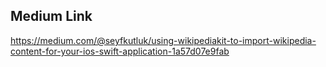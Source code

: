 ## Medium Link

https://medium.com/@seyfkutluk/using-wikipediakit-to-import-wikipedia-content-for-your-ios-swift-application-1a57d07e9fab
